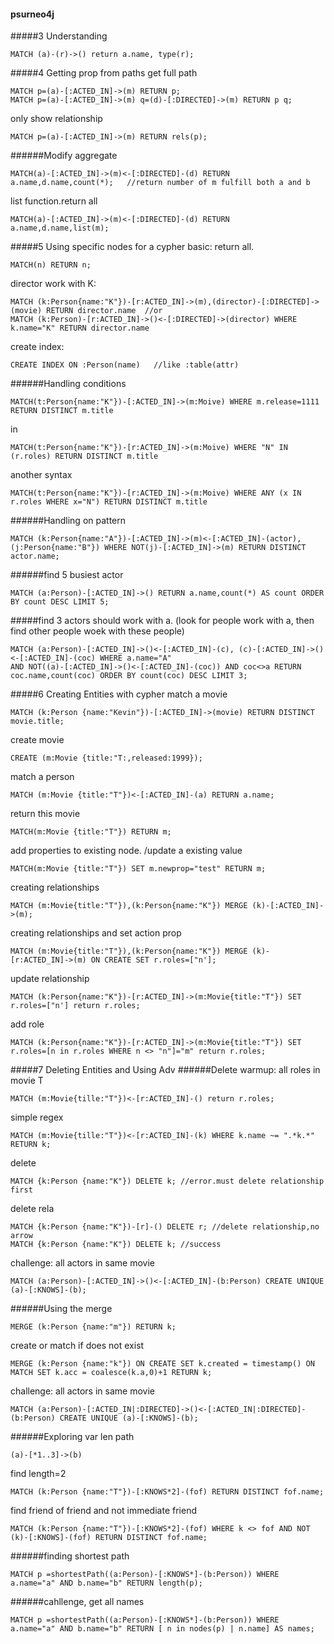 #### psurneo4j
#####3 Understanding
```
MATCH (a)-(r)->() return a.name, type(r);
```
#####4 Getting prop from paths
get full path
```
MATCH p=(a)-[:ACTED_IN]->(m) RETURN p;
MATCH p=(a)-[:ACTED_IN]->(m) q=(d)-[:DIRECTED]->(m) RETURN p q;
```

only show relationship
```
MATCH p=(a)-[:ACTED_IN]->(m) RETURN rels(p);
```
######Modify aggregate
```
MATCH(a)-[:ACTED_IN]->(m)<-[:DIRECTED]-(d) RETURN a.name,d.name,count(*);   //return number of m fulfill both a and b
```

list function.return all 
```
MATCH(a)-[:ACTED_IN]->(m)<-[:DIRECTED]-(d) RETURN a.name,d.name,list(m);
```
#####5 Using specific nodes for a cypher
basic: return all.
```
MATCH(n) RETURN n;
```
director work with K:
```
MATCH (k:Person{name:"K"})-[r:ACTED_IN]->(m),(director)-[:DIRECTED]->(movie) RETURN director.name  //or
MATCH (k:Person)-[r:ACTED_IN]->()<-[:DIRECTED]->(director) WHERE k.name="K" RETURN director.name
```
create index:
```
CREATE INDEX ON :Person(name)   //like :table(attr)
```
######Handling conditions
```
MATCH(t:Person{name:"K"})-[:ACTED_IN]->(m:Moive) WHERE m.release=1111 RETURN DISTINCT m.title
```
in
```
MATCH(t:Person{name:"K"})-[r:ACTED_IN]->(m:Moive) WHERE "N" IN (r.roles) RETURN DISTINCT m.title
```
another syntax
```
MATCH(t:Person{name:"K"})-[r:ACTED_IN]->(m:Moive) WHERE ANY (x IN r.roles WHERE x="N") RETURN DISTINCT m.title
```


######Handling on pattern
```
MATCH (k:Person{name:"A"})-[:ACTED_IN]->(m)<-[:ACTED_IN]-(actor), (j:Person{name:"B"}) WHERE NOT(j)-[:ACTED_IN]->(m) RETURN DISTINCT actor.name;
```

######find 5 busiest actor
```
MATCH (a:Person)-[:ACTED_IN]->() RETURN a.name,count(*) AS count ORDER BY count DESC LIMIT 5;
```

#####find 3 actors should work with a. (look for people work with a, then find other people woek with these people)
```
MATCH (a:Person)-[:ACTED_IN]->()<-[:ACTED_IN]-(c), (c)-[:ACTED_IN]->()<-[:ACTED_IN]-(coc) WHERE a.name="A"
AND NOT((a)-[:ACTED_IN]->()<-[:ACTED_IN]-(coc)) AND coc<>a RETURN coc.name,count(coc) ORDER BY count(coc) DESC LIMIT 3;
```

#####6 Creating Entities with cypher
match a movie
```
MATCH (k:Person {name:"Kevin"})-[:ACTED_IN]->(movie) RETURN DISTINCT movie.title;
```
create movie
```
CREATE (m:Movie {title:"T:,released:1999});
```
match a person
```
MATCH (m:Movie {title:"T"})<-[:ACTED_IN]-(a) RETURN a.name;
```
return this movie
```
MATCH(m:Movie {title:"T"}) RETURN m;
```
add properties to existing node. /update a existing value
```
MATCH(m:Movie {title:"T"}) SET m.newprop="test" RETURN m;
```

creating relationships
```
MATCH (m:Movie{title:"T"}),(k:Person{name:"K"}) MERGE (k)-[:ACTED_IN]->(m);
```

creating relationships and set action prop
```
MATCH (m:Movie{title:"T"}),(k:Person{name:"K"}) MERGE (k)-[r:ACTED_IN]->(m) ON CREATE SET r.roles=["n'];
```
update relationship
```
MATCH (k:Person{name:"K"})-[r:ACTED_IN]->(m:Movie{title:"T"}) SET r.roles=["n'] return r.roles;
```
add role
```
MATCH (k:Person{name:"K"})-[r:ACTED_IN]->(m:Movie{title:"T"}) SET r.roles=[n in r.roles WHERE n <> "n"]="m" return r.roles;
```
#####7 Deleting Entities and Using Adv
######Delete
warmup: all roles in movie T
```
MATCH (m:Movie{tille:"T"})<-[r:ACTED_IN]-() return r.roles;
```
simple regex
```
MATCH (m:Movie{tille:"T"})<-[r:ACTED_IN]-(k) WHERE k.name ~= ".*k.*" RETURN k;
```
delete
```
MATCH {k:Person {name:"K"}) DELETE k; //error.must delete relationship first
```
delete rela
```
MATCH {k:Person {name:"K"})-[r]-() DELETE r; //delete relationship,no arrow
MATCH {k:Person {name:"K"}) DELETE k; //success
```
challenge: all actors in same movie
```
MATCH (a:Person)-[:ACTED_IN]->()<-[:ACTED_IN]-(b:Person) CREATE UNIQUE (a)-[:KNOWS]-(b);
```
######Using the merge
```
MERGE (k:Person {name:"m"}) RETURN k;
```
create or match if does not exist
```
MERGE (k:Person {name:"k"}) ON CREATE SET k.created = timestamp() ON MATCH SET k.acc = coalesce(k.a,0)+1 RETURN k;
```

challenge: all actors in same movie
```
MATCH (a:Person)-[:ACTED_IN|:DIRECTED]->()<-[:ACTED_IN|:DIRECTED]-(b:Person) CREATE UNIQUE (a)-[:KNOWS]-(b);
```
######Exploring var len path
```
(a)-[*1..3]->(b)
```
find length=2
```
MATCH (k:Person {name:"T"})-[:KNOWS*2]-(fof) RETURN DISTINCT fof.name;
```
find friend of friend and not immediate friend
```
MATCH (k:Person {name:"T"})-[:KNOWS*2]-(fof) WHERE k <> fof AND NOT (k)-[:KNOWS]-(fof) RETURN DISTINCT fof.name;
```
######finding shortest path
```
MATCH p =shortestPath((a:Person)-[:KNOWS*]-(b:Person)) WHERE a.name="a" AND b.name="b" RETURN length(p);
```
######cahllenge, get all names
```
MATCH p =shortestPath((a:Person)-[:KNOWS*]-(b:Person)) WHERE a.name="a" AND b.name="b" RETURN [ n in nodes(p) | n.name] AS names;
```
